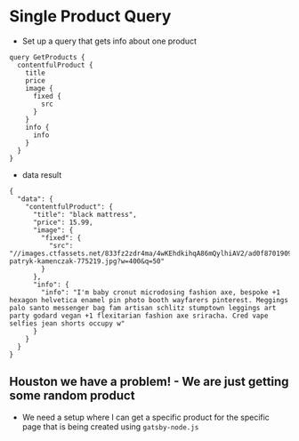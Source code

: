 # Single Product Query
* Set up a query that gets info about one product

```
query GetProducts {
  contentfulProduct {
    title
    price
    image {
      fixed {
        src
      }
    }
    info {
      info
    }
  }
}
```

* data result

```
{
  "data": {
    "contentfulProduct": {
      "title": "black mattress",
      "price": 15.99,
      "image": {
        "fixed": {
          "src": "//images.ctfassets.net/833fz2zdr4ma/4wKEhdkihqA86mQylhiAV2/ad0f8701909d2e2bc83f7bc38702fbe2/pexels-patryk-kamenczak-775219.jpg?w=400&q=50"
        }
      },
      "info": {
        "info": "I'm baby cronut microdosing fashion axe, bespoke +1 hexagon helvetica enamel pin photo booth wayfarers pinterest. Meggings palo santo messenger bag fam artisan schlitz stumptown leggings art party godard vegan +1 flexitarian fashion axe sriracha. Cred vape selfies jean shorts occupy w"
      }
    }
  }
}
```

## Houston we have a problem! - We are just getting some random product
* We need a setup where I can get a specific product for the specific page that is being created using `gatsby-node.js`

 
